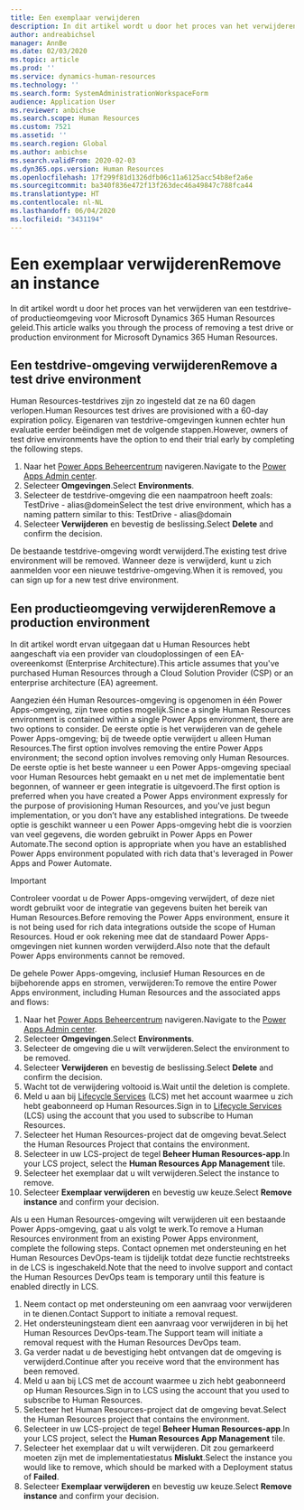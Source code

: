 ```yaml
---
title: Een exemplaar verwijderen
description: In dit artikel wordt u door het proces van het verwijderen van een testdrive- of productieomgeving voor Microsoft Dynamics 365 Human Resources geleid.
author: andreabichsel
manager: AnnBe
ms.date: 02/03/2020
ms.topic: article
ms.prod: ''
ms.service: dynamics-human-resources
ms.technology: ''
ms.search.form: SystemAdministrationWorkspaceForm
audience: Application User
ms.reviewer: anbichse
ms.search.scope: Human Resources
ms.custom: 7521
ms.assetid: ''
ms.search.region: Global
ms.author: anbichse
ms.search.validFrom: 2020-02-03
ms.dyn365.ops.version: Human Resources
ms.openlocfilehash: 17f299f81d1326dfb06c11a6125acc54b8ef2a6e
ms.sourcegitcommit: ba340f836e472f13f263dec46a49847c788fca44
ms.translationtype: HT
ms.contentlocale: nl-NL
ms.lasthandoff: 06/04/2020
ms.locfileid: "3431194"
---
```

# <a name="remove-an-instance"></a><span data-ttu-id="8c7fa-103">Een exemplaar verwijderen</span><span class="sxs-lookup"><span data-stu-id="8c7fa-103">Remove an instance</span></span>

<span data-ttu-id="8c7fa-104">In dit artikel wordt u door het proces van het verwijderen van een testdrive- of productieomgeving voor Microsoft Dynamics 365 Human Resources geleid.</span><span class="sxs-lookup"><span data-stu-id="8c7fa-104">This article walks you through the process of removing a test drive or production environment for Microsoft Dynamics 365 Human Resources.</span></span>

## <a name="remove-a-test-drive-environment"></a><span data-ttu-id="8c7fa-105">Een testdrive-omgeving verwijderen</span><span class="sxs-lookup"><span data-stu-id="8c7fa-105">Remove a test drive environment</span></span>

<span data-ttu-id="8c7fa-106">Human Resources-testdrives zijn zo ingesteld dat ze na 60 dagen verlopen.</span><span class="sxs-lookup"><span data-stu-id="8c7fa-106">Human Resources test drives are provisioned with a 60-day expiration policy.</span></span> <span data-ttu-id="8c7fa-107">Eigenaren van testdrive-omgevingen kunnen echter hun evaluatie eerder beëindigen met de volgende stappen.</span><span class="sxs-lookup"><span data-stu-id="8c7fa-107">However, owners of test drive environments have the option to end their trial early by completing the following steps.</span></span> 

1. <span data-ttu-id="8c7fa-108">Naar het [Power Apps Beheercentrum](https://admin.businessplatform.microsoft.com/) navigeren.</span><span class="sxs-lookup"><span data-stu-id="8c7fa-108">Navigate to the [Power Apps Admin center](https://admin.businessplatform.microsoft.com/).</span></span>
2. <span data-ttu-id="8c7fa-109">Selecteer **Omgevingen**.</span><span class="sxs-lookup"><span data-stu-id="8c7fa-109">Select **Environments**.</span></span>
3. <span data-ttu-id="8c7fa-110">Selecteer de testdrive-omgeving die een naampatroon heeft zoals: TestDrive - alias@domein</span><span class="sxs-lookup"><span data-stu-id="8c7fa-110">Select the test drive environment, which has a naming pattern similar to this: TestDrive - alias@domain</span></span>
4. <span data-ttu-id="8c7fa-111">Selecteer **Verwijderen** en bevestig de beslissing.</span><span class="sxs-lookup"><span data-stu-id="8c7fa-111">Select **Delete** and confirm the decision.</span></span> 

<span data-ttu-id="8c7fa-112">De bestaande testdrive-omgeving wordt verwijderd.</span><span class="sxs-lookup"><span data-stu-id="8c7fa-112">The existing test drive environment will be removed.</span></span> <span data-ttu-id="8c7fa-113">Wanneer deze is verwijderd, kunt u zich aanmelden voor een nieuwe testdrive-omgeving.</span><span class="sxs-lookup"><span data-stu-id="8c7fa-113">When it is removed, you can sign up for a new test drive environment.</span></span> 

## <a name="remove-a-production-environment"></a><span data-ttu-id="8c7fa-114">Een productieomgeving verwijderen</span><span class="sxs-lookup"><span data-stu-id="8c7fa-114">Remove a production environment</span></span>

<span data-ttu-id="8c7fa-115">In dit artikel wordt ervan uitgegaan dat u Human Resources hebt aangeschaft via een provider van cloudoplossingen of een EA-overeenkomst (Enterprise Architecture).</span><span class="sxs-lookup"><span data-stu-id="8c7fa-115">This article assumes that you've purchased Human Resources through a Cloud Solution Provider (CSP) or an enterprise architecture (EA) agreement.</span></span> 

<span data-ttu-id="8c7fa-116">Aangezien één Human Resources-omgeving is opgenomen in één Power Apps-omgeving, zijn twee opties mogelijk.</span><span class="sxs-lookup"><span data-stu-id="8c7fa-116">Since a single Human Resources environment is contained within a single Power Apps environment, there are two options to consider.</span></span> <span data-ttu-id="8c7fa-117">De eerste optie is het verwijderen van de gehele Power Apps-omgeving; bij de tweede optie verwijdert u alleen Human Resources.</span><span class="sxs-lookup"><span data-stu-id="8c7fa-117">The first option involves removing the entire Power Apps environment; the second option involves removing only Human Resources.</span></span> <span data-ttu-id="8c7fa-118">De eerste optie is het beste wanneer u een Power Apps-omgeving speciaal voor Human Resources hebt gemaakt en u net met de implementatie bent begonnen, of wanneer er geen integratie is uitgevoerd.</span><span class="sxs-lookup"><span data-stu-id="8c7fa-118">The first option is preferred when you have created a Power Apps environment expressly for the purpose of provisioning Human Resources, and you've just begun implementation, or you don’t have any established integrations.</span></span> <span data-ttu-id="8c7fa-119">De tweede optie is geschikt wanneer u een Power Apps-omgeving hebt die is voorzien van veel gegevens, die worden gebruikt in Power Apps en Power Automate.</span><span class="sxs-lookup"><span data-stu-id="8c7fa-119">The second option is appropriate when you have an established Power Apps environment populated with rich data that's leveraged in Power Apps and Power Automate.</span></span>

> [!Important]
> <span data-ttu-id="8c7fa-120">Controleer voordat u de Power Apps-omgeving verwijdert, of deze niet wordt gebruikt voor de integratie van gegevens buiten het bereik van Human Resources.</span><span class="sxs-lookup"><span data-stu-id="8c7fa-120">Before removing the Power Apps environment, ensure it is not being used for rich data integrations outside the scope of Human Resources.</span></span> <span data-ttu-id="8c7fa-121">Houd er ook rekening mee dat de standaard Power Apps-omgevingen niet kunnen worden verwijderd.</span><span class="sxs-lookup"><span data-stu-id="8c7fa-121">Also note that the default Power Apps environments cannot be removed.</span></span> 

<span data-ttu-id="8c7fa-122">De gehele Power Apps-omgeving, inclusief Human Resources en de bijbehorende apps en stromen, verwijderen:</span><span class="sxs-lookup"><span data-stu-id="8c7fa-122">To remove the entire Power Apps environment, including Human Resources and the associated apps and flows:</span></span>

1. <span data-ttu-id="8c7fa-123">Naar het [Power Apps Beheercentrum](https://admin.businessplatform.microsoft.com/) navigeren.</span><span class="sxs-lookup"><span data-stu-id="8c7fa-123">Navigate to the [Power Apps Admin center](https://admin.businessplatform.microsoft.com/).</span></span>
2. <span data-ttu-id="8c7fa-124">Selecteer **Omgevingen**.</span><span class="sxs-lookup"><span data-stu-id="8c7fa-124">Select **Environments**.</span></span>
3. <span data-ttu-id="8c7fa-125">Selecteer de omgeving die u wilt verwijderen.</span><span class="sxs-lookup"><span data-stu-id="8c7fa-125">Select the environment to be removed.</span></span>
4. <span data-ttu-id="8c7fa-126">Selecteer **Verwijderen** en bevestig de beslissing.</span><span class="sxs-lookup"><span data-stu-id="8c7fa-126">Select **Delete** and confirm the decision.</span></span> 
5. <span data-ttu-id="8c7fa-127">Wacht tot de verwijdering voltooid is.</span><span class="sxs-lookup"><span data-stu-id="8c7fa-127">Wait until the deletion is complete.</span></span>
6. <span data-ttu-id="8c7fa-128">Meld u aan bij [Lifecycle Services](https://lcs.dynamics.com/Logon/Index) (LCS) met het account waarmee u zich hebt geabonneerd op Human Resources.</span><span class="sxs-lookup"><span data-stu-id="8c7fa-128">Sign in to [Lifecycle Services](https://lcs.dynamics.com/Logon/Index) (LCS) using the account that you used to subscribe to Human Resources.</span></span> 
7. <span data-ttu-id="8c7fa-129">Selecteer het Human Resources-project dat de omgeving bevat.</span><span class="sxs-lookup"><span data-stu-id="8c7fa-129">Select the Human Resources Project that contains the environment.</span></span> 
8. <span data-ttu-id="8c7fa-130">Selecteer in uw LCS-project de tegel **Beheer Human Resources-app**.</span><span class="sxs-lookup"><span data-stu-id="8c7fa-130">In your LCS project, select the **Human Resources App Management** tile.</span></span> 
9. <span data-ttu-id="8c7fa-131">Selecteer het exemplaar dat u wilt verwijderen.</span><span class="sxs-lookup"><span data-stu-id="8c7fa-131">Select the instance to remove.</span></span> 
10. <span data-ttu-id="8c7fa-132">Selecteer **Exemplaar verwijderen** en bevestig uw keuze.</span><span class="sxs-lookup"><span data-stu-id="8c7fa-132">Select **Remove instance** and confirm your decision.</span></span>  

<span data-ttu-id="8c7fa-133">Als u een Human Resources-omgeving wilt verwijderen uit een bestaande Power Apps-omgeving, gaat u als volgt te werk.</span><span class="sxs-lookup"><span data-stu-id="8c7fa-133">To remove a Human Resources environment from an existing Power Apps environment, complete the following steps.</span></span> <span data-ttu-id="8c7fa-134">Contact opnemen met ondersteuning en het Human Resources DevOps-team is tijdelijk totdat deze functie rechtstreeks in de LCS is ingeschakeld.</span><span class="sxs-lookup"><span data-stu-id="8c7fa-134">Note that the need to involve support and contact the Human Resources DevOps team is temporary until this feature is enabled directly in LCS.</span></span>

1. <span data-ttu-id="8c7fa-135">Neem contact op met ondersteuning om een aanvraag voor verwijderen in te dienen.</span><span class="sxs-lookup"><span data-stu-id="8c7fa-135">Contact Support to initiate a removal request.</span></span>
2. <span data-ttu-id="8c7fa-136">Het ondersteuningsteam dient een aanvraag voor verwijderen in bij het Human Resources DevOps-team.</span><span class="sxs-lookup"><span data-stu-id="8c7fa-136">The Support team will initiate a removal request with the Human Resources DevOps team.</span></span> 
3. <span data-ttu-id="8c7fa-137">Ga verder nadat u de bevestiging hebt ontvangen dat de omgeving is verwijderd.</span><span class="sxs-lookup"><span data-stu-id="8c7fa-137">Continue after you receive word that the environment has been removed.</span></span>
4.  <span data-ttu-id="8c7fa-138">Meld u aan bij LCS met de account waarmee u zich hebt geabonneerd op Human Resources.</span><span class="sxs-lookup"><span data-stu-id="8c7fa-138">Sign in to LCS using the account that you used to subscribe to Human Resources.</span></span> 
5. <span data-ttu-id="8c7fa-139">Selecteer het Human Resources-project dat de omgeving bevat.</span><span class="sxs-lookup"><span data-stu-id="8c7fa-139">Select the Human Resources project that contains the environment.</span></span> 
6. <span data-ttu-id="8c7fa-140">Selecteer in uw LCS-project de tegel **Beheer Human Resources-app**.</span><span class="sxs-lookup"><span data-stu-id="8c7fa-140">In your LCS project, select the **Human Resources App Management** tile.</span></span> 
7. <span data-ttu-id="8c7fa-141">Selecteer het exemplaar dat u wilt verwijderen. Dit zou gemarkeerd moeten zijn met de implementatiestatus **Mislukt**.</span><span class="sxs-lookup"><span data-stu-id="8c7fa-141">Select the instance you would like to remove, which should be marked with a Deployment status of **Failed**.</span></span>
8. <span data-ttu-id="8c7fa-142">Selecteer **Exemplaar verwijderen** en bevestig uw keuze.</span><span class="sxs-lookup"><span data-stu-id="8c7fa-142">Select **Remove instance** and confirm your decision.</span></span> 
